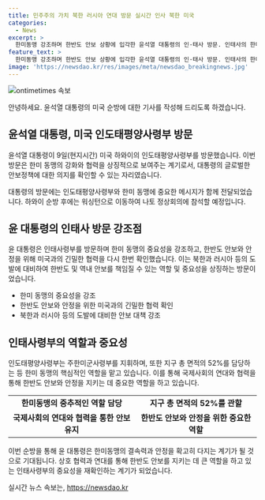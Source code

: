 ```yaml
---
title: 민주주의 가치 북한 러시아 연대 방문 실시간 인사 북한 미국
categories:
  - News
excerpt: >
  한미동맹 강조하며 한반도 안보 상황에 입각한 윤석열 대통령의 인·태사 방문. 인태사의 한미 연합방위태세 지원과 환태평양훈련 강조, 북한과 러시아에 대한 메시지 전달. 29년 만에 한국 대통령이 태평양사령부를 방문하며 한미동맹의 중요성과 인태사의 역할 강조. 윤 대통령의 격려사로 한미동맹 및 국제사회의 연대 강조 및 인태사의 중요성 강조. 나토 정상회의 참석을 위해 10일 워싱턴으로 이동할 예정.
feature_text: >
  한미동맹 강조하며 한반도 안보 상황에 입각한 윤석열 대통령의 인·태사 방문. 인태사의 한미 연합방위태세 지원과 환태평양훈련 강조, 북한과 러시아에 대한 메시지 전달. 29년 만에 한국 대통령이 태평양사령부를 방문하며 한미동맹의 중요성과 인태사의 역할 강조. 윤 대통령의 격려사로 한미동맹 및 국제사회의 연대 강조 및 인태사의 중요성 강조. 나토 정상회의 참석을 위해 10일 워싱턴으로 이동할 예정.
image: 'https://newsdao.kr/res/images/meta/newsdao_breakingnews.jpg'
---
```


<p><img src="https://newsdao.kr/res/images/meta/newsdao_breakingnews.jpg" alt="ontimetimes 속보" /></p>

<p>안녕하세요. 윤석열 대통령의 미국 순방에 대한 기사를 작성해 드리도록 하겠습니다.</p>

<h2 data-ke-size="size26">윤석열 대통령, 미국 인도태평양사령부 방문</h2>

<p>윤석열 대통령이 9일(현지시간) 미국 하와이의 인도태평양사령부를 방문했습니다. 이번 방문은 한미 동맹의 강화와 협력을 상징적으로 보여주는 계기로서, 대통령의 글로벌한 안보정책에 대한 의지를 확인할 수 있는 자리였습니다.</p>

<p data-ke-size="size16">대통령의 방문에는 인도태평양사령부와 한미 동맹에 중요한 메시지가 함께 전달되었습니다. 하와이 순방 후에는 워싱턴으로 이동하여 나토 정상회의에 참석할 예정입니다.</p>

<h2 data-ke-size="size26">윤 대통령의 인태사 방문 강조점</h2>

<p>윤 대통령은 인태사령부를 방문하며 한미 동맹의 중요성을 강조하고, 한반도 안보와 안정을 위해 미국과의 긴밀한 협력을 다시 한번 확인했습니다. 이는 북한과 러시아 등의 도발에 대비하여 한반도 및 역내 안보를 책임질 수 있는 역할 및 중요성을 상징하는 방문이었습니다.</p>

<ul>
  <li>한미 동맹의 중요성을 강조</li>
  <li>한반도 안보와 안정을 위한 미국과의 긴밀한 협력 확인</li>
  <li>북한과 러시아 등의 도발에 대비한 안보 대책 강조</li>
</ul>

<h2 data-ke-size="size26">인태사령부의 역할과 중요성</h2>

<p>인도태평양사령부는 주한미군사령부를 지휘하며, 또한 지구 총 면적의 52%를 담당하는 등 한미 동맹의 핵심적인 역할을 맡고 있습니다. 이를 통해 국제사회의 연대와 협력을 통해 한반도 안보와 안정을 지키는 데 중요한 역할을 하고 있습니다.</p>

<table>
  <tr>
    <td style="text-align: center; height: 17px;"><b>한미동맹의 중추적인 역할 담당</b></td>
    <td style="text-align: center; height: 17px;"><b>지구 총 면적의 52%를 관할</b></td>
  </tr>
  <tr>
    <td style="text-align: center; height: 17px;"><b>국제사회의 연대와 협력을 통한 안보 유지</b></td>
    <td style="text-align: center; height: 17px;"><b>한반도 안보와 안정을 위한 중요한 역할</b></td>
  </tr>
</table>

<p>이번 순방을 통해 윤 대통령은 한미동맹의 결속력과 안정을 확고히 다지는 계기가 될 것으로 기대됩니다. 상호 협력과 연대를 통해 한반도 안보를 지키는 데 큰 역할을 하고 있는 인태사령부의 중요성을 재확인하는 계기가 되었습니다.</p>
실시간 뉴스 속보는, <a href="https://newsdao.kr" rel="dofollow">https://newsdao.kr</a>


